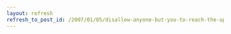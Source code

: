 ```yaml
---
layout: refresh
refresh_to_post_id: /2007/01/05/disallow-anyone-but-you-to-reach-the-update-files
---
```


